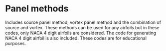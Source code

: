 # Panel methods
Includes source panel method, vortex panel method and the combination of source and vortex. These methods can be used for any airfoils but in these codes, only NACA 4 digit airfoils are considered. The code for generating NACA 4 digit airfoil is also included. These codes are for educational purposes. 
